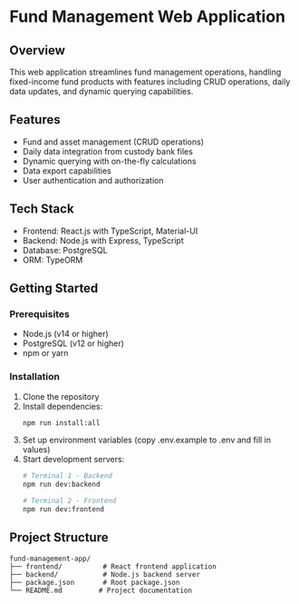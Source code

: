 # Fund Management Web Application

## Overview
This web application streamlines fund management operations, handling fixed-income fund products with features including CRUD operations, daily data updates, and dynamic querying capabilities.

## Features
- Fund and asset management (CRUD operations)
- Daily data integration from custody bank files
- Dynamic querying with on-the-fly calculations
- Data export capabilities
- User authentication and authorization

## Tech Stack
- Frontend: React.js with TypeScript, Material-UI
- Backend: Node.js with Express, TypeScript
- Database: PostgreSQL
- ORM: TypeORM

## Getting Started

### Prerequisites
- Node.js (v14 or higher)
- PostgreSQL (v12 or higher)
- npm or yarn

### Installation
1. Clone the repository
2. Install dependencies:
   ```bash
   npm run install:all
   ```
3. Set up environment variables (copy .env.example to .env and fill in values)
4. Start development servers:
   ```bash
   # Terminal 1 - Backend
   npm run dev:backend
   
   # Terminal 2 - Frontend
   npm run dev:frontend
   ```

## Project Structure
```
fund-management-app/
├── frontend/          # React frontend application
├── backend/           # Node.js backend server
├── package.json       # Root package.json
└── README.md         # Project documentation
```
